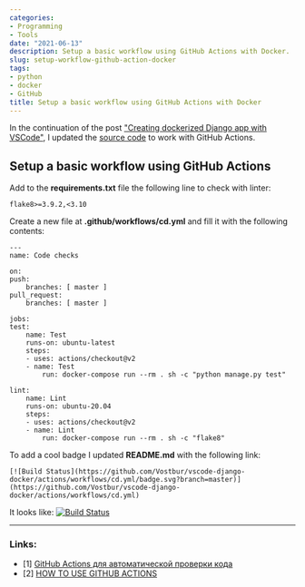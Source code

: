 ```yaml
---
categories:
- Programming
- Tools
date: "2021-06-13"
description: Setup a basic workflow using GitHub Actions with Docker.
slug: setup-workflow-github-action-docker
tags:
- python
- docker
- GitHub
title: Setup a basic workflow using GitHub Actions with Docker
---
```


In the continuation of the post ["Creating dockerized Django app with VSCode"](https://vostbur.github.io/docker-django-vscode-start/), I updated the [source code](https://github.com/Vostbur/vscode-django-docker) to work with GitHub Actions.

## Setup a basic workflow using GitHub Actions

Add to the **requirements.txt** file the following line to check with linter:

    flake8>=3.9.2,<3.10

Create a new file at **.github/workflows/cd.yml** and fill it with the following contents:

    ---
    name: Code checks

    on:
    push:
        branches: [ master ]
    pull_request:
        branches: [ master ]

    jobs:
    test:
        name: Test
        runs-on: ubuntu-latest
        steps:
        - uses: actions/checkout@v2
        - name: Test
            run: docker-compose run --rm . sh -c "python manage.py test"

    lint:
        name: Lint
        runs-on: ubuntu-20.04
        steps:
        - uses: actions/checkout@v2
        - name: Lint
            run: docker-compose run --rm . sh -c "flake8"

To add a cool badge I updated **README.md** with the following link:

    [![Build Status](https://github.com/Vostbur/vscode-django-docker/actions/workflows/cd.yml/badge.svg?branch=master)](https://github.com/Vostbur/vscode-django-docker/actions/workflows/cd.yml)

It looks like: [![Build Status](https://github.com/Vostbur/vscode-django-docker/actions/workflows/cd.yml/badge.svg?branch=master)](https://github.com/Vostbur/vscode-django-docker/actions/workflows/cd.yml)

----
### Links:

- [1] [GitHub Actions для автоматической проверки кода](https://www.youtube.com/watch?v=NijFSs03Pd4)
- [2] [HOW TO USE GITHUB ACTIONS](https://londonappdeveloper.com/how-to-use-github-actions/)
